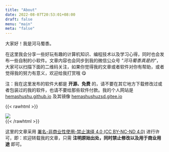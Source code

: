 ```yaml
---
title: "About"
date: 2022-08-07T20:53:01+08:00
draft: false
menu: "main"
meta: "false"
---
```


大家好！我是河马蜀黍。

在这里我会分享一些好玩有趣的计算机知识、编程技术以及学习心得，同时也会发布一些自制的小软件。文章内容也会同步到我的微信公众号 _"河马蜀黍真是的"_，大家可以扫描下面的二维码关注，如果你觉得我的文章或者软件对你有帮助，或者觉得我的努力有意义，欢迎给我打赏哦 😋

注：我在这里发布的软件大都是 **开源、免费** 的，请不要在其它地方下载修改过或者包装过的我的软件，也请不要给那些软件付款。我的个人网站是 [hemashushu.github.io](https://hemashushu.github.io) 及其镜像 [hemashushuzsd.gitee.io](http://hemashushuzsd.gitee.io/)

{{< rawhtml >}}
<div>
    <img src="/images/subscribe-and-donate.zh.png" class="block-image image-480px"/>
</div>
{{< /rawhtml >}}

这里的文章采用 [署名-非商业性使用-禁止演绎 4.0 (CC BY-NC-ND 4.0)](https://creativecommons.org/licenses/by-nc-nd/4.0/deed.zh) 进行许可，即：欢迎转载我的文章，只需 **注明原始出处，同时禁止修改以及用于商业用途** 即可。
